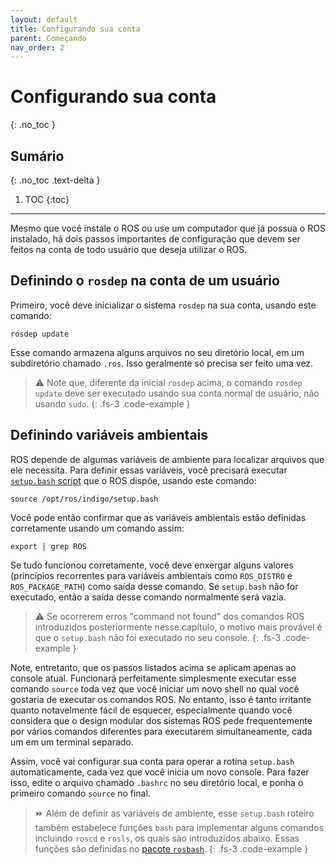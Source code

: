 ```yaml
---
layout: default
title: Configurando sua conta
parent: Começando
nav_order: 2
---
```


# Configurando sua conta
{: .no_toc }


## Sumário
{: .no_toc .text-delta }

1. TOC
{:toc}

---


Mesmo que você instale o ROS ou use um computador que já possua o ROS instalado, há dois passos importantes de configuração que devem ser feitos na conta de todo usuário que deseja utilizar o ROS.

## Definindo o `rosdep` na conta de um usuário

Primeiro, você deve inicializar o sistema `rosdep` na sua conta, usando este comando:
```
rosdep update
```
Esse comando armazena alguns arquivos no seu diretório local, em um subdiretório chamado `.ros`. Isso geralmente só precisa ser feito uma vez.

> ⚠️ Note que, diferente da inicial `rosdep` acima, o comando `rosdep update` deve ser executado usando sua conta normal de usuário, não usando `sudo`.
{: .fs-3 .code-example }

## Definindo variáveis ambientais

ROS depende de algumas variáveis de ambiente para localizar arquivos que ele necessita. Para definir essas variáveis, você precisará executar [`setup.bash` script](http://wiki.ros.org/rosbash) que o ROS dispõe, usando este comando:
```
source /opt/ros/indigo/setup.bash
```
Você pode então confirmar que as variáveis ambientais estão definidas corretamente usando um comando assim:
```
export | grep ROS
```

Se tudo funcionou corretamente, você deve enxergar alguns valores (princípios recorrentes para variáveis ambientais como  `ROS_DISTRO` e `ROS_PACKAGE_PATH`) como saída desse comando. Se `setup.bash` não for executado, então a saída desse comando normalmente será vazia.

> ⚠️ Se ocorrerem erros "command not found" dos comandos ROS introduzidos posteriormente nesse capítulo, o motivo mais provável é que o  `setup.bash` não foi executado no seu console.
{: .fs-3 .code-example }

Note, entretanto, que os passos listados acima se aplicam apenas ao console atual. Funcionará perfeitamente simplesmente executar esse comando `source` toda vez que você iniciar um novo shell no qual você gostaria de executar os comandos ROS. No entanto, isso é tanto irritante quanto notavelmente fácil de esquecer, especialmente quando você considera que o design modular dos sistemas ROS pede frequentemente por vários comandos diferentes para executarem simultaneamente, cada um em um terminal separado.

Assim, você vai configurar sua conta para operar a rotina  `setup.bash` automaticamente, cada vez que você inicia um novo console. Para fazer isso, edite o arquivo chamado `.bashrc` no seu diretório local, e ponha o primeiro comando `source` no final.

> ⏩ Além de definir as variáveis de ambiente, esse `setup.bash` roteiro também estabelece funções `bash` para implementar alguns comandos incluindo  `roscd` e `rosls`, os quais são introduzidos abaixo. Essas funções são definidas no [pacote `rosbash`](http://wiki.ros.org/rosbash).
{: .fs-3 .code-example }
